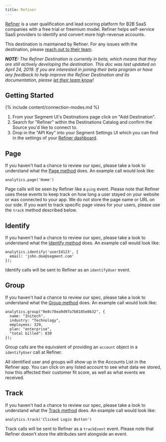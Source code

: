 ```yaml
---
title: Refiner
---
```

[Refiner](https://refiner.io?utm_source=segmentio&utm_medium=docs&utm_campaign=partners) is a user qualification and lead scoring platform for B2B SaaS companies with a free trial or freemium model. Refiner helps self-service SaaS providers to identify and convert more high-revenue accounts.

This destination is maintained by Refiner. For any issues with the destination, please [reach out to their team](mailto:contact@refiner.io).

_**NOTE:** The Refiner Destination is currently in beta, which means that they are still actively developing the destination. This doc was last updated on April 24, 2019. If you are interested in joining their beta program or have any feedback to help improve the Refiner Destination and its documentation, please [let  their team know](mailto:contact@refiner.io)!_


## Getting Started

{% include content/connection-modes.md %}

1. From your Segment UI's Destinations page click on "Add Destination".
2. Search for "Refiner" within the Destinations Catalog and confirm the Source you'd like to connect to.
3. Drop in the "API Key" into your Segment Settings UI which you can find in the settings of your [Refiner dashboard](https://app.refiner.io).

## Page

If you haven't had a chance to review our spec, please take a look to understand what the [Page method](https://segment.com/docs/spec/page/) does. An example call would look like:

```
analytics.page('Home')
```

Page calls will be seen by Refiner like a `ping` event. Please note that Refiner uses these events to keep track on how long a user stayed on your website or was connected to your app. We do not store the page name or URL on our side. If you want to track specific page views for your users, please use the `track` method described below.

## Identify

If you haven't had a chance to review our spec, please take a look to understand what the [Identify method](https://segment.com/docs/spec/identify/) does. An example call would look like:

```
analytics.identify('userId123', {
  email: 'john.doe@segment.com'
});
```

Identify calls will be sent to Refiner as an `identifyUser` event.

## Group

If you haven't had a chance to review our spec, please take a look to understand what the [Group method](https://segment.com/docs/spec/group/) does. An example call would look like:

```
analytics.group("0e8c78ea9d97a7b8185e8632", {
  name: "Initech",
  industry: "Technology",
  employees: 329,
  plan: "enterprise",
  "total billed": 830
});
```

Group calls are the equivalent of providing an `account` object in a `identifyUser` call at Refiner.

All identified user and groups will show up in the Accounts List in the Refiner app. You can click on any listed account to see what data we stored, how this affected their customer fit score, as well as what events we received.

## Track

If you haven't had a chance to review our spec, please take a look to understand what the [Track method](https://segment.com/docs/spec/track/) does. An example call would look like:

```
analytics.track('Clicked Login Button')
```

Track calls will be sent to Refiner as a `trackEvent` event. Please note that Refiner doesn't store the attributes sent alongside an event.
